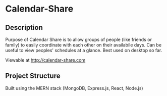 # Calendar-Share

## Description
Purpose of Calendar Share is to allow groups of people (like friends or family) to easily coordinate with each other on their availabile days. Can be useful to view peoples' schedules at a glance. Best used on desktop so far.

Viewable at http://calendar-share.com


## Project Structure
Built using the MERN stack (MongoDB, Express.js, React, Node.js)

